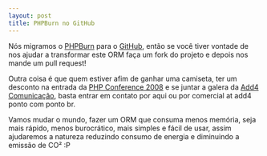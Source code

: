 ```yaml
---
layout: post
title: PHPBurn no GitHub
---
```


Nós migramos o [PHPBurn](http://www.phpburn.com) para o [GitHub](http://github.com/klederson), então se você tiver vontade de nos ajudar a transformar este ORM faça um fork do projeto e depois nos mande um pull request!

Outra coisa é que quem estiver afim de ganhar uma camiseta, ter um desconto na entrada da [PHP Conference 2008](http://www.phpconf.com.br/) e se juntar a galera da [Add4 Comunicação](http://www.add4.com.br), basta entrar em contato por aqui ou por comercial at add4 ponto com ponto br.

Vamos mudar o mundo, fazer um ORM que consuma menos memória, seja mais rápido, menos burocrático, mais simples e fácil de usar, assim ajudaremos a natureza reduzindo consumo de energia e diminuindo a emissão de CO² :P
